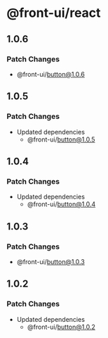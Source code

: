 # @front-ui/react

## 1.0.6

### Patch Changes

- @front-ui/button@1.0.6

## 1.0.5

### Patch Changes

- Updated dependencies
  - @front-ui/button@1.0.5

## 1.0.4

### Patch Changes

- Updated dependencies
  - @front-ui/button@1.0.4

## 1.0.3

### Patch Changes

- @front-ui/button@1.0.3

## 1.0.2

### Patch Changes

- Updated dependencies
  - @front-ui/button@1.0.2
